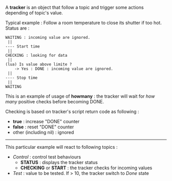 A **tracker** is an object that follow a topic and trigger some actions depending of topic's value.

Typical example : Follow a room temperature to close its shutter if too hot.
Status are :

	WAITING : incoming value are ignored.
	 ||
	---- Start time
	 ||
	CHECKING : looking for data
	 ||
	(lua) Is value above limite ?
		-> Yes : DONE : incoming value are ignored.
	 ||
	---- Stop time
	 ||
	WAITING

This is an example of usage of **howmany** : the tracker will wait for *how many* positive checks before becoming DONE.

Checking is based on tracker's script return code as following :
* **true** : increase "DONE" counter
* **false** : reset "DONE" counter
* other (including nil) : ignored

--------

This particular example will react to following topics :

* *Control* : control test behaviours
  * **STATUS** : displays the tracker status
  * **CHECKING** or **START** : the tracker checks for incoming values
* *Test* : value to be tested. If > 10, the tracker switch to *Done* state

